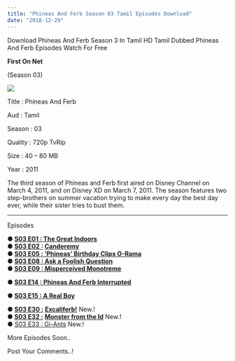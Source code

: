 ```yaml
---
title: "Phineas And Ferb Season 03 Tamil Episodes Download"
date: "2018-12-29"
---
```


Download Phineas And Ferb Season 3 In Tamil HD Tamil Dubbed Phineas And Ferb Episodes Watch For Free

 **First On Net** 

(Season 03)

  

[![](https://4.bp.blogspot.com/-DMNaRS18YvM/XCfEowoIdZI/AAAAAAAABOc/w1UFdi46b1cPdT0cJCL3sxIWmo5bGtiuwCLcBGAs/s320/Phi{2bdbed38d32e7704a3eaa20af56e2289d0665505d01c3d892d71953ac3249a13}2Bs3{2bdbed38d32e7704a3eaa20af56e2289d0665505d01c3d892d71953ac3249a13}2BTk.jpg)](https://4.bp.blogspot.com/-DMNaRS18YvM/XCfEowoIdZI/AAAAAAAABOc/w1UFdi46b1cPdT0cJCL3sxIWmo5bGtiuwCLcBGAs/s1600/Phi{2bdbed38d32e7704a3eaa20af56e2289d0665505d01c3d892d71953ac3249a13}2Bs3{2bdbed38d32e7704a3eaa20af56e2289d0665505d01c3d892d71953ac3249a13}2BTk.jpg)

Title : Phineas And Ferb

Aud : Tamil

Season : 03

Quality : 720p TvRip

Size : 40 – 80 MB

Year : 2011

The third season of Phineas and Ferb first aired on Disney Channel on March 4, 2011, and on Disney XD on March 7, 2011. The season features two step-brothers on summer vacation trying to make every day the best day ever, while their sister tries to bust them.   
  

* * *

  

Episodes

  

**● [S03 E01 : The Great Indoors](https://clk.ink/ONrAXGj)**   
**● [S03 E02 :](https://clk.ink/cnzq) [Canderemy](https://clk.ink/cnzq)**   
**● [S03 E05 : ‘Phineas’ Birthday Clips O-Rama](https://clk.ink/4HhvN)**  
**● [S03 E08 : Ask a Foolish Question](https://clk.ink/liN838)**   
**● [S03 E09 : Misperceived Monotreme](https://clk.ink/u3VPxO9L)** 

**● [S03 E14 : Phineas And Ferb Interrupted](https://clk.ink/4Gsa)**

**● [S03 E15 : A Real Boy](https://clk.ink/xxQm3DZi)**

  
**● [S03 E30 :](https://clk.ink/K5jnBn1)** **[Excaliferb!](https://clk.ink/K5jnBn1)** New.!  
**● [S03 E32 :](https://clk.ink/LwNe)** **[Monster from the Id](https://clk.ink/LwNe)** New.!  
**●** [S03 E33 : Gi-Ants](https://clk.ink/fiZPZSoh) New.!  

  
More Episodes Soon..

Post Your Comments..!
